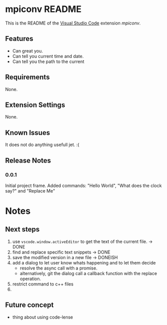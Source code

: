 # mpiconv README

This is the README of the [Visual Studio Code](code.visualstudion.com) extension _mpiconv_.

## Features

- Can great you.
- Can tell you current time and date.
- Can tell you the path to the current 

## Requirements

None.

## Extension Settings

None.

## Known Issues

It does not do anything usefull jet. :(

## Release Notes

### 0.0.1

Initial project frame.
Added commands: "Hello World", "What does the clock say?" and "Replace Me" 

# Notes

## Next steps

1. use `vscode.window.activeEditor` to get the text of the current file. -> DONE
2. find and replace specific text snippets -> DONE
3. save the modified version in a new file -> DONEISH
4. add a dialog to let user know whats happening and to let them decide
    - resolve the async call with a promise.
    - alternatively, git the dialog call a callback function with the replace operation.
5. restrict command to c++ files
6. 

## Future concept

- thing about using code-lense